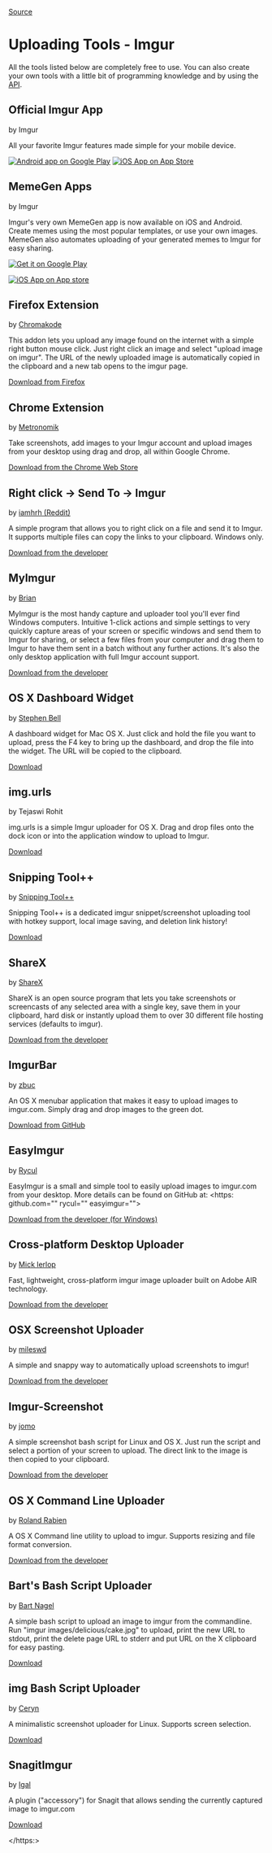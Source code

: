 [Source](http://imgur.com/tools "Permalink to Uploading Tools - Imgur")

# Uploading Tools - Imgur

All the tools listed below are completely free to use. You can also create your own tools with a little bit of programming knowledge and by using the [API][1].

## Official Imgur App

by Imgur

All your favorite Imgur features made simple for your mobile device.

[ ![Android app on Google Play][2]][3]
[ ![iOS App on App Store][iosappstore]][39]

## MemeGen Apps

by Imgur

Imgur's very own MemeGen app is now available on iOS and Android. Create memes using the most popular templates, or use your own images. MemeGen also automates uploading of your generated memes to Imgur for easy sharing.

[ ![Get it on Google Play][4]][5]

[ ![iOS App on App store][iosappstore]][40]

## Firefox Extension

by [Chromakode][6]

This addon lets you upload any image found on the internet with a simple right button mouse click. Just right click an image and select "upload image on imgur". The URL of the newly uploaded image is automatically copied in the clipboard and a new tab opens to the imgur page.

[Download from Firefox][7]

## Chrome Extension

by [Metronomik][8]

Take screenshots, add images to your Imgur account and upload images from your desktop using drag and drop, all within Google Chrome.

[Download from the Chrome Web Store][9]

## Right click -&gt; Send To -&gt; Imgur

by [iamhrh (Reddit)][10]

A simple program that allows you to right click on a file and send it to Imgur. It supports multiple files can copy the links to your clipboard. Windows only.

[ Download from the developer ][11]

## MyImgur

by [Brian][12]

MyImgur is the most handy capture and uploader tool you'll ever find Windows computers. Intuitive 1-click actions and simple settings to very quickly capture areas of your screen or specific windows and send them to Imgur for sharing, or select a few files from your computer and drag them to Imgur to have them sent in a batch without any further actions. It's also the only desktop application with full Imgur account support.

[ Download from the developer ][13]

## OS X Dashboard Widget

by [Stephen Bell][14]

A dashboard widget for Mac OS X. Just click and hold the file you want to upload, press the F4 key to bring up the dashboard, and drop the file into the widget. The URL will be copied to the clipboard.

[ Download ][15]

## img.urls

by Tejaswi Rohit

img.urls is a simple Imgur uploader for OS X. Drag and drop files onto the dock icon or into the application window to upload to Imgur.

[ Download ][16]

## Snipping Tool++

by [Snipping Tool++][17]

Snipping Tool++ is a dedicated imgur snippet/screenshot uploading tool with hotkey support, local image saving, and deletion link history!

[ Download ][18]

## ShareX

by [ShareX][19]

ShareX is an open source program that lets you take screenshots or screencasts of any selected area with a single key, save them in your clipboard, hard disk or instantly upload them to over 30 different file hosting services (defaults to imgur).

[ Download from the developer ][20]

## ImgurBar

by [zbuc][21]

An OS X menubar application that makes it easy to upload images to imgur.com. Simply drag and drop images to the green dot.

[ Download from GitHub ][22]

## EasyImgur

by [Rycul][23]

EasyImgur is a small and simple tool to easily upload images to imgur.com from your desktop. More details can be found on GitHub at: <https: github.com="" rycul="" easyimgur="">

[ Download from the developer (for Windows) ][24]

## Cross-platform Desktop Uploader

by [Mick lerlop][25]

Fast, lightweight, cross-platform imgur image uploader built on Adobe AIR technology.

[ Download from the developer ][26]

## OSX Screenshot Uploader

by [mileswd][27]

A simple and snappy way to automatically upload screenshots to imgur!

[ Download from the developer ][28]

## Imgur-Screenshot

by [jomo][29]

A simple screenshot bash script for Linux and OS X. Just run the script and select a portion of your screen to upload. The direct link to the image is then copied to your clipboard.

[ Download from the developer ][30]

## OS X Command Line Uploader

by [Roland Rabien][31]

A OS X Command line utility to upload to imgur. Supports resizing and file format conversion.

[ Download from the developer ][31]

## Bart's Bash Script Uploader

by [Bart Nagel][32]

A simple bash script to upload an image to imgur from the commandline. Run "imgur images/delicious/cake.jpg" to upload, print the new URL to stdout, print the delete page URL to stderr and put URL on the X clipboard for easy pasting.

[ Download ][33]

## img Bash Script Uploader

by [Ceryn][34]

A minimalistic screenshot uploader for Linux. Supports screen selection.

[ Download ][35]

## SnagitImgur

by [Igal][36]

A plugin ("accessory") for Snagit that allows sending the currently captured image to imgur.com

[ Download ][37]

[1]: http://api.imgur.com
[2]: https://developer.android.com/images/brand/en_app_rgb_wo_45.png
[3]: https://play.google.com/store/apps/details?id=com.imgur.mobile
[4]: https://developer.android.com/images/brand/en_generic_rgb_wo_45.png
[5]: https://play.google.com/store/apps/details?id=com.imgur.memegen.app
[6]: https://addons.mozilla.org/en-US/firefox/user/144770/
[7]: https://addons.mozilla.org/en-US/firefox/addon/14389
[8]: http://www.metronomik.com/
[9]: https://chrome.google.com/webstore/detail/imgur-extension-by-metron/ehoopddfhgaehhmphfcooacjdpmbjlao?hl=en
[10]: mailto:iamhrh@gmail.com
[11]: //imguruploader.codeplex.com/releases/view/40965
[12]: http://myimgur.tk/contact/
[13]: http://myimgur.eden.fm/
[14]: mailto:stephen.david.bell@googlemail.com
[15]: /tools/imgur-dashboard-widget.zip
[16]: https://itunes.apple.com/us/app/img.urls/id542209299?ls=1&amp;mt=12
[17]: https://github.com/SnippingToolPlusPlus
[18]: http://snippingtoolpluspl.us/
[19]: https://github.com/ShareX
[20]: http://getsharex.com/
[21]: https://github.com/zbuc
[22]: https://github.com/zbuc/imgurBar
[23]: https://github.com/Rycul
[24]: https://github.com/Rycul/EasyImgur/blob/master/dist/Release
[25]: http://blog.lerlop.com/
[26]: http://lerlop.com/2009/11/imgur-uploader/
[27]: https://github.com/mileswd
[28]: https://github.com/mileswd/mac2imgur
[29]: https://github.com/jomo
[30]: https://github.com/jomo/imgur-screenshot
[31]: http://figbug.com/?page_id=29
[32]: http://bartnagel.co.uk/
[33]: /tools/imgurbash.sh
[34]: https://github.com/Ceryn
[35]: https://github.com/ceryn/img
[36]: https://github.com/hmemcpy
[37]: https://github.com/hmemcpy/SnagitImgur
[iosappstore]: https://linkmaker.itunes.apple.com/htmlResources/assets/en_us//images/web/linkmaker/badge_appstore-lrg.png
[39]: https://geo.itunes.apple.com/us/app/imgur/id639881495?mt=8&uo=6
[40]: https://itunes.apple.com/us/app/imgur-memegen/id715739379?mt=8&uo=4
  </https:>

